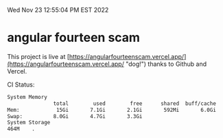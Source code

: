 Wed Nov 23 12:55:04 PM EST 2022

# angular fourteen scam


This project is live at [https://angularfourteenscam.vercel.app/](https://angularfourteenscam.vercel.app/ "dog!") thanks to Github and Vercel.

CI Status: 

```bash
System Memory
               total        used        free      shared  buff/cache   available
Mem:            15Gi       7.1Gi       2.1Gi       592Mi       6.0Gi       7.2Gi
Swap:          8.0Gi       4.7Gi       3.3Gi
System Storage
464M	.
```
